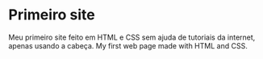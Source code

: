 # Primeiro site
Meu primeiro site feito em HTML e CSS sem ajuda de tutoriais da internet, apenas usando a cabeça.
My first web page made with HTML and CSS.
